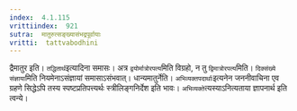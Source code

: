 ```yaml
---
index:  4.1.115
vrittiindex:  921
sutra:  मातुरुत्सङ्ख्यासंभद्रपूर्वायाः
vritti:  tattvabodhini 
---
```


द्रैमातुर इति। `तद्धितार्थ`इत्यादिना समासः। अत्र `द्वयोर्मात्रोरपत्य`मिति विग्रहो, न तु `द्विमात्रोरपत्य`मिति। `दिक्संख्ये संज्ञाया`मिति नियमेनाऽसंज्ञायां समासाऽसंभवात्। धान्यमातुर्नेति। `अभिव्यक्तपदार्थाः`इत्यनेन जननीवाचिना एव ग्रहणे सिद्धेऽपि तस्य स्पष्टप्रतिपत्त्यर्थः स्त्रीलिङ्गनिर्देश इति भावः। `अभिव्यक्ते`त्यस्याऽनित्यताया ज्ञापनार्थ इति त्वन्ये।

